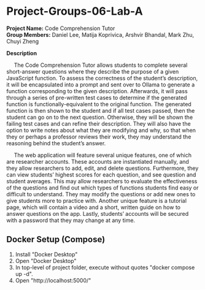 # Project-Groups-06-Lab-A

**Project Name:** Code Comprehension Tutor  
**Group Members:** Daniel Lee, Matija Koprivica, Arshvir Bhandal, Mark Zhu, Chuyi Zheng  

**Description**

&nbsp;&nbsp;&nbsp;&nbsp; The Code Comprehension Tutor allows students to complete several short-answer questions where they describe the purpose of a given JavaScript function. To assess the correctness of the student’s description, it will be encapsulated into a prompt and sent over to Ollama to generate a function corresponding to the given description. Afterwards, it will pass through a series of pre-written test cases to determine if the generated function is functionally-equivalent to the original function. The generated function is then shown to the student and if all test cases passed, then the student can go on to the next question. Otherwise, they will be shown the failing test cases and can refine their description. They will also have the option to write notes about what they are modifying and why, so that when they or perhaps a professor reviews their work, they may understand the reasoning behind the student’s answer.  

&nbsp;&nbsp;&nbsp;&nbsp; The web application will feature several unique features, one of which are researcher accounts. These accounts are instantiated manually, and they allow researchers to add, edit, and delete questions. Furthermore, they can view students’ highest scores for each question, and see question and student averages. This may allow researchers to evaluate the effectiveness of the questions and find out which types of functions students find easy or difficult to understand. They may modify the questions or add new ones to give students more to practice with. Another unique feature is a tutorial page, which will contain a video and a short, written guide on how to answer questions on the app. Lastly, students’ accounts will be secured with a password that they may change at any time.

## Docker Setup (Compose)

1) Install "Docker Desktop"
2) Open "Docker Desktop"
3) In top-level of project folder, execute without quotes "docker compose up -d".
4) Open "http://localhost:5000/"
